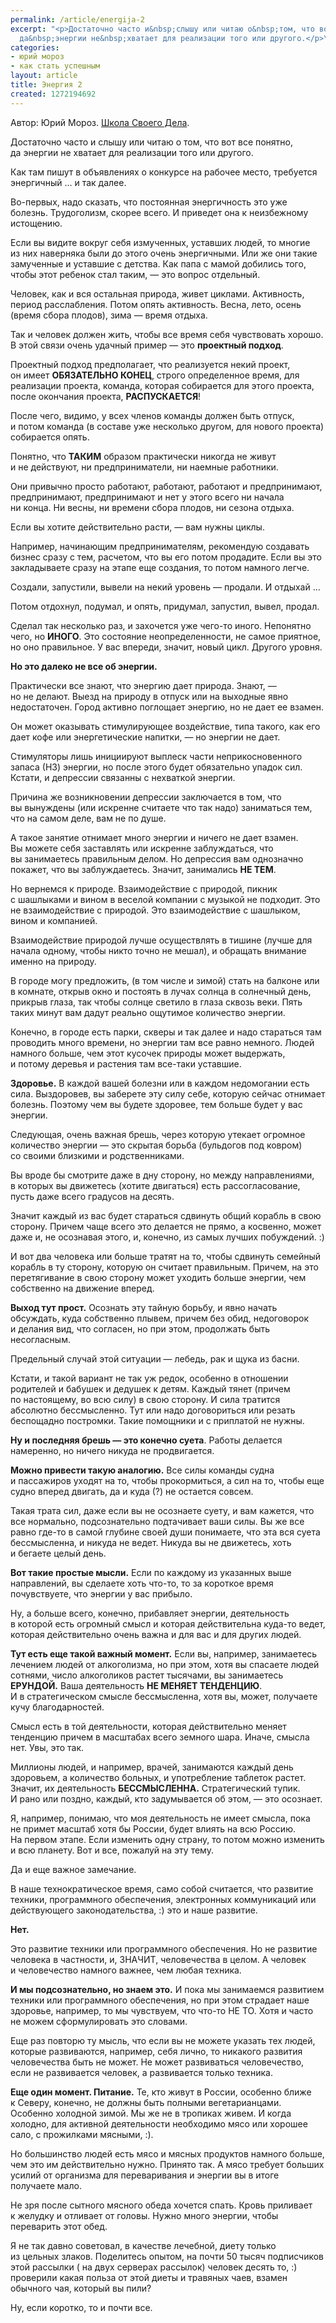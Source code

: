 ```yaml
---
permalink: /article/energija-2
excerpt: "<p>Достаточно часто и&nbsp;слышу или читаю о&nbsp;том, что вот все понятно,
  да&nbsp;энергии не&nbsp;хватает для реализации того или другого.</p>\r\n"
categories:
- юрий мороз
- как стать успешным
layout: article
title: Энергия 2
created: 1272194692
---
```

Автор: Юрий Мороз. [Школа Своего Дела][Link 1].

Достаточно часто и слышу или читаю о том, что вот все понятно, да энергии не хватает для реализации того или другого.

Как там пишут в объявлениях о конкурсе на рабочее место, требуется энергичный ... и так далее.

Во-первых, надо сказать, что постоянная энергичность это уже болезнь. Трудоголизм, скорее всего. И приведет она к неизбежному истощению.

Если вы видите вокруг себя измученных, уставших людей, то многие из них наверняка были до этого очень энергичными. Или же они такие замученные и уставшие с детства. Как папа с мамой добились того, чтобы этот ребенок стал таким, — это вопрос отдельный.

Человек, как и вся остальная природа, живет циклами. Активность, период расслабления. Потом опять активность. Весна, лето, осень (время сбора плодов), зима — время отдыха.

Так и человек должен жить, чтобы все время себя чувствовать хорошо. В этой связи очень удачный пример — это **проектный подход**.

Проектный подход предполагает, что реализуется некий проект, он имеет **ОБЯЗАТЕЛЬНО КОНЕЦ**, строго определенное время, для реализации проекта, команда, которая собирается для этого проекта, после окончания проекта, **РАСПУСКАЕТСЯ**!

После чего, видимо, у всех членов команды должен быть отпуск, и потом команда (в составе уже несколько другом, для нового проекта) собирается опять.

Понятно, что **ТАКИМ** образом практически никогда не живут и не действуют, ни предприниматели, ни наемные работники.

Они привычно просто работают, работают, работают и предпринимают, предпринимают, предпринимают и нет у этого всего ни начала ни конца. Ни весны, ни времени сбора плодов, ни сезона отдыха.

Если вы хотите действительно расти, — вам нужны циклы.

Например, начинающим предпринимателям, рекомендую создавать бизнес сразу с тем, расчетом, что вы его потом продадите. Если вы это закладываете сразу на этапе еще создания, то потом намного легче.

Создали, запустили, вывели на некий уровень — продали. И отдыхай ...

Потом отдохнул, подумал, и опять, придумал, запустил, вывел, продал.

Сделал так несколько раз, и захочется уже чего-то иного. Непонятно чего, но **ИНОГО**. Это состояние неопределенности, не самое приятное, но оно правильное. У вас впереди, значит, новый цикл. Другого уровня.

**Но это далеко не все об энергии.**

Практически все знают, что энергию дает природа. Знают, — но не делают. Выезд на природу в отпуск или на выходные явно недостаточен. Город активно поглощает энергию, но не дает ее взамен.

Он может оказывать стимулирующее воздействие, типа такого, как его дает кофе или энергетические напитки, — но энергии не дает.

Стимуляторы лишь инициируют выплеск части неприкосновенного запаса (НЗ) энергии, но после этого будет обязательно упадок сил. Кстати, и депрессии связанны с нехваткой энергии.

Причина же возникновении депрессии заключается в том, что вы вынуждены (или искренне считаете что так надо) заниматься тем, что на самом деле, вам не по душе.

А такое занятие отнимает много энергии и ничего не дает взамен. Вы можете себя заставлять или искренне заблуждаться, что вы занимаетесь правильным делом. Но депрессия вам однозначно покажет, что вы заблуждаетесь. Значит, занимались **НЕ ТЕМ**.

Но вернемся к природе. Взаимодействие с природой, пикник с шашлыками и вином в веселой компании с музыкой не подходит. Это не взаимодействие с природой. Это взаимодействие с шашлыком, вином и компанией.

Взаимодействие природой лучше осуществлять в тишине (лучше для начала одному, чтобы никто точно не мешал), и обращать внимание именно на природу.

В городе могу предложить, (в том числе и зимой) стать на балконе или в комнате, открыв окно и постоять в лучах солнца в солнечный день, прикрыв глаза, так чтобы солнце светило в глаза сквозь веки. Пять таких минут вам дадут реально ощутимое количество энергии.

Конечно, в городе есть парки, скверы и так далее и надо стараться там проводить много времени, но энергии там все равно немного. Людей намного больше, чем этот кусочек природы может выдержать, и потому деревья и растения там все-таки уставшие.

**Здоровье.** В каждой вашей болезни или в каждом недомогании есть сила. Выздоровев, вы заберете эту силу себе, которую сейчас отнимает болезнь. Поэтому чем вы будете здоровее, тем больше будет у вас энергии.

Следующая, очень важная брешь, через которую утекает огромное количество энергии — это скрытая борьба (бульдогов под ковром) со своими близкими и родственниками.

Вы вроде бы смотрите даже в дну сторону, но между направлениями, в которых вы движетесь (хотите двигаться) есть рассогласование, пусть даже всего градусов на десять.

Значит каждый из вас будет стараться сдвинуть общий корабль в свою сторону. Причем чаще всего это делается не прямо, а косвенно, может даже и, не осознавая этого, и, конечно, из самых лучших побуждений. :)

И вот два человека или больше тратят на то, чтобы сдвинуть семейный корабль в ту сторону, которую он считает правильным. Причем, на это перетягивание в свою сторону может уходить больше энергии, чем собственно на движение вперед.

**Выход тут прост.** Осознать эту тайную борьбу, и явно начать обсуждать, куда собственно плывем, причем без обид, недоговорок и делания вид, что согласен, но при этом, продолжать быть несогласным.

Предельный случай этой ситуации — лебедь, рак и щука из басни.

Кстати, и такой вариант не так уж редок, особенно в отношении родителей и бабушек и дедушек к детям. Каждый тянет (причем по настоящему, во всю силу) в свою сторону. И сила тратится абсолютно бессмысленно. Тут или надо договориться или резать беспощадно постромки. Такие помощники и с приплатой не нужны.

**Ну и последняя брешь — это конечно суета**. Работы делается намеренно, но ничего никуда не продвигается.

**Можно привести такую аналогию.** Все силы команды судна и пассажиров уходят на то, чтобы прокормиться, а сил на то, чтобы еще судно вперед двигать, да и куда (?) не остается совсем.

Такая трата сил, даже если вы не осознаете суету, и вам кажется, что все нормально, подсознательно подтачивает ваши силы. Вы же все равно где-то в самой глубине своей души понимаете, что эта вся суета бессмысленна, и никуда не ведет. Никуда вы не движетесь, хоть и бегаете целый день.

**Вот такие простые мысли.** Если по каждому из указанных выше направлений, вы сделаете хоть что-то, то за короткое время почувствуете, что энергии у вас прибыло.

Ну, а больше всего, конечно, прибавляет энергии, деятельность в которой есть огромный смысл и которая действительна куда-то ведет, которая действительно очень важна и для вас и для других людей.

**Тут есть еще такой важный момент.** Если вы, например, занимаетесь лечением людей от алкоголизма, но при этом, хотя вы спасаете людей сотнями, число алкоголиков растет тысячами, вы занимаетесь **ЕРУНДОЙ.** Ваша деятельность **НЕ МЕНЯЕТ ТЕНДЕНЦИЮ**. И в стратегическом смысле бессмысленна, хотя вы, может, получаете кучу благодарностей.

Смысл есть в той деятельности, которая действительно меняет тенденцию причем в масштабах всего земного шара. Иначе, смысла нет. Увы, это так.

Миллионы людей, и например, врачей, занимаются каждый день здоровьем, а количество больных, и употребление таблеток растет. Значит, их деятельность **БЕССМЫСЛЕННА.** Стратегический тупик. И рано или поздно, каждый, кто задумывается об этом, — это осознает.

Я, например, понимаю, что моя деятельность не имеет смысла, пока не примет масштаб хотя бы России, будет влиять на всю Россию. На первом этапе. Если изменить одну страну, то потом можно изменить и всю планету. Вот и все, пожалуй на эту тему.

Да и еще важное замечание.

В наше технократическое время, само собой считается, что развитие техники, программного обеспечения, электронных коммуникаций или действующего законодательства, :) это и наше развитие.

**Нет.**

Это развитие техники или программного обеспечения. Но не развитие человека в частности, и, ЗНАЧИТ, человечества в целом. А человек и человечество намного важнее, чем любая техника.

**И мы подсознательно, но знаем это.** И пока мы занимаемся развитием техники или программного обеспечения, но при этом страдает наше здоровье, например, то мы чувствуем, что что-то НЕ ТО. Хотя и часто не можем сформулировать это словами.

Еще раз повторю ту мысль, что если вы не можете указать тех людей, которые развиваются, например, себя лично, то никакого развития человечества быть не может. Не может развиваться человечество, если не развивается человек, а развивается только техника.

**Еще один момент. Питание.** Те, кто живут в России, особенно ближе к Северу, конечно, не должны быть полными вегетарианцами. Особенно холодной зимой. Мы же не в тропиках живем. И когда холодно, для активной деятельности необходимо мясо или хорошее сало, с прожилками мясными, :).

Но большинство людей есть мясо и мясных продуктов намного больше, чем это им действительно нужно. Принято так. А мясо требует больших усилий от организма для переваривания и энергии вы в итоге получаете мало.

Не зря после сытного мясного обеда хочется спать. Кровь приливает к желудку и отливает от головы. Нужно много энергии, чтобы переварить этот обед.

Я не так давно советовал, в качестве лечебной, диету только из цельных злаков. Поделитесь опытом, на почти 50 тысяч подписчиков этой рассылки ( на двух серверах рассылок) человек десять то, :) проверили какая польза от этой диеты и травяных чаев, взамен обычного чая, который вы пили?

Ну, если коротко, то и почти все.


[Link 1]: http://www.shsd.ru/
